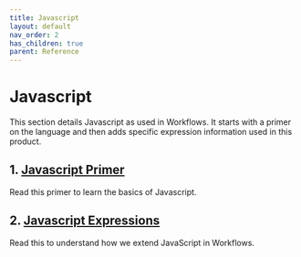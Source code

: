 ```yaml
---
title: Javascript
layout: default
nav_order: 2
has_children: true
parent: Reference
---
```


# Javascript

This section details Javascript as used in Workflows. It starts with a primer on the language and then adds specific expression information used in this product.

## 1. [Javascript Primer](overview.md)
Read this primer to learn the basics of Javascript.

## 2. [Javascript Expressions](javascript-expressions.md)
Read this to understand how we extend JavaScript in Workflows.